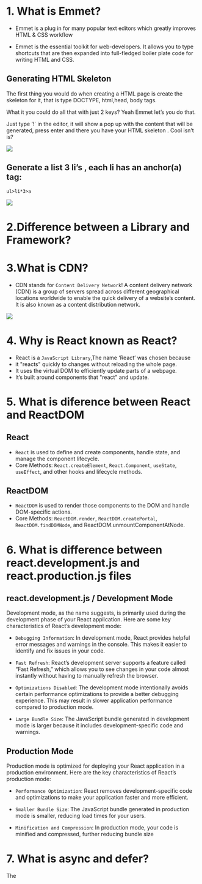 # 1. What is Emmet?

* Emmet is a plug in for many popular text editors which greatly improves HTML & CSS workflow

* Emmet is the essential toolkit for web-developers. It allows you
to type shortcuts that are then expanded into full-fledged boiler plate code for writing HTML and CSS.



## Generating HTML Skeleton
The first thing you would do when creating a HTML page is create the skeleton for it, that is type DOCTYPE, html,head, body tags.

What it you could do all that with just 2 keys? Yeah Emmet let’s you do that.

Just type ‘!` in the editor, it will show a pop up with the content that will be generated, press enter and there you have your HTML skeleton . Cool isn’t is?

<img src="https://miro.medium.com/v2/resize:fit:1100/format:webp/1*wgJno5JeA8C6HqiMUd7Uig.png">

## Generate a list 3 li’s , each li has an anchor(a) tag:
``` 
ul>li*3>a 
```
<img src="https://miro.medium.com/v2/resize:fit:1400/format:webp/1*amQIRkLG-M6faa3zs0F5kg.png">

# 2.Difference between a Library and Framework?
# 3.What is CDN?
* CDN stands for `Content Delivery Network`!
A content delivery network (CDN) is a group of servers spread across different geographical locations worldwide to enable the quick delivery of a website’s content. It is also known as a content distribution network.
<img src="https://miro.medium.com/v2/resize:fit:1100/format:webp/1*aRlozFzadEGW-xRHsACY0w.jpeg">

# 4. Why is React known as React?
* React is a `JavaScript Library`,The name ‘React’ was chosen
because 
* it "reacts" quickly to changes without reloading the whole page.
* It uses the virtual DOM to efficiently update parts of a webpage.
* It’s built around components that "react" and update.

# 5. What is diference between React and ReactDOM
## React
* `React` is used to define and create components, handle state, and manage the component lifecycle. 
* Core Methods: `React.createElement`, `React.Component`, `useState`, `useEffect`, and other hooks and lifecycle methods.
## ReactDOM

* `ReactDOM` is used to render those components to the DOM and handle DOM-specific actions.
* Core Methods: `ReactDOM.render`, `ReactDOM.createPortal`, `ReactDOM.findDOMNode`, and ReactDOM.unmountComponentAtNode.
# 6. What is difference between react.development.js and react.production.js files
## react.development.js / Development Mode
Development mode, as the name suggests, is primarily used during the development phase of your React application. Here are some key characteristics of React’s development mode:
* `Debugging Information`: In development mode, React provides helpful error messages and warnings in the console. This makes it easier to identify and fix issues in your code.

* `Fast Refresh`: React’s development server supports a feature called “Fast Refresh,” which allows you to see changes in your code almost instantly without having to manually refresh the browser.

* `Optimizations Disabled`: The development mode intentionally avoids certain performance optimizations to provide a better debugging experience. This may result in slower application performance compared to production mode.

* `Large Bundle Size`: The JavaScript bundle generated in development mode is larger because it includes development-specific code and warnings.

## Production Mode
Production mode is optimized for deploying your React application in a production environment. Here are the key characteristics of React’s production mode:
* `Performance Optimization`: React removes development-specific code and optimizations to make your application faster and more efficient.

* `Smaller Bundle Size`: The JavaScript bundle generated in production mode is smaller, reducing load times for your users.

* `Minification and Compression`: In production mode, your code is minified and compressed, further reducing bundle size

# 7. What is async and defer? 

The <script> tag in HTML is used to include JavaScript code on a webpage. There are different ways to include scripts using this tag, and the behavior of how the script is loaded and executed can vary depending on the attributes used. The primary attributes that affect this behavior are async and defer.

`Normal <script> Tag`
When you include a script without any attributes, the browser will:
Stop parsing the HTML document.
Fetch the script.
Execute the script.
Resume parsing the HTML document after the script has been executed.
This can block the rendering of the page, making it slower for users to see the content.


```
<script src="script.js"></script>
```

`<script> Tag with async`

When you use the async attribute:

The browser fetches the script in parallel with parsing the HTML document.
Once the script is fetched, it is executed immediately.
HTML parsing is paused during the execution of the script and resumes after it finishes.
This attribute is best used for scripts that do not depend on other scripts or the DOM being fully loaded.


```<script src="script.js" async></script>```


`<script> Tag with defer`
When you use the defer attribute:

The browser fetches the script in parallel with parsing the HTML document.
The script is executed only after the HTML document has been fully parsed.
The scripts with the defer attribute are executed in the order they appear in the document.
This attribute is useful for scripts that need the DOM to be fully loaded before they run.


```<script src="script.js" defer></script>```

# 8. What is crossorigin in script tag?